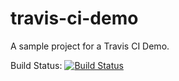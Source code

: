 # travis-ci-demo
A sample project for a Travis CI Demo.

Build Status:
[![Build Status](https://travis-ci.org/evanhackett/travis-ci-demo.svg?branch=master)](https://travis-ci.org/evanhackett/travis-ci-demo)
